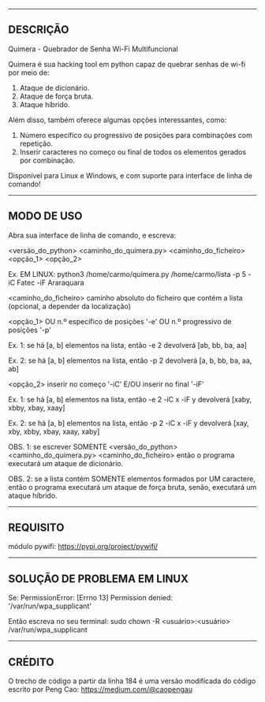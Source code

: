 ---------
DESCRIÇÃO
---------

Quimera - Quebrador de Senha Wi-Fi Multifuncional

Quimera é sua hacking tool em python capaz de quebrar senhas de wi-fi por meio de:

1. Ataque de dicionário.
2. Ataque de força bruta.
3. Ataque híbrido.

Além disso, também oferece algumas opções interessantes, como:

1. Número específico ou progressivo de posições para combinações com repetição.
2. Inserir caracteres no começo ou final de todos os elementos gerados por combinação.

Disponível para Linux e Windows, e com suporte para interface de linha de comando!

-----------
MODO DE USO
-----------

Abra sua interface de linha de comando, e escreva:

<versão_do_python> <caminho_do_quimera.py> <caminho_do_ficheiro> <opção_1> <opção_2>

Ex. EM LINUX: python3 /home/carmo/quimera.py /home/carmo/lista -p 5 -iC Fatec -iF Araraquara

<caminho_do_ficheiro> caminho absoluto do ficheiro que contém a lista (opcional, a depender da localização)

<opção_1> OU n.º específico de posições '-e' OU n.º progressivo de posições '-p'

Ex. 1: se há [a, b] elementos na lista, então -e 2 devolverá [ab, bb, ba, aa]

Ex. 2: se há [a, b] elementos na lista, então -p 2 devolverá [a, b, bb, ba, aa, ab]

<opção_2> inserir no começo '-iC' E/OU inserir no final '-iF'

Ex. 1: se há [a, b] elementos na lista, então -e 2 -iC x -iF y devolverá [xaby, xbby, xbay, xaay]

Ex. 2: se há [a, b] elementos na lista, então -p 2 -iC x -iF y devolverá [xay, xby, xbby, xbay, xaay, xaby]

OBS. 1: se escrever SOMENTE <versão_do_python> <caminho_do_quimera.py> <caminho_do_ficheiro> então o programa executará um ataque de dicionário.

OBS. 2: se a lista contém SOMENTE elementos formados por UM caractere, então o programa executará um ataque de força bruta, senão, executará um 
ataque híbrido.

---------
REQUISITO
---------

módulo pywifi: https://pypi.org/project/pywifi/

----------------------------
SOLUÇÃO DE PROBLEMA EM LINUX
----------------------------

Se: PermissionError: [Errno 13] Permission denied: '/var/run/wpa_supplicant'

Então escreva no seu terminal: sudo chown -R <usuário>:<usuário> /var/run/wpa_supplicant

-------
CRÉDITO
-------

O trecho de código a partir da linha 184 é uma versão modificada do código escrito por Peng Cao: https://medium.com/@caopengau
